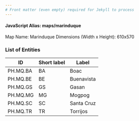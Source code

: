 ```yaml
---
# Front matter (even empty) required for Jekyll to process
---
```


#### JavaScript Alias: maps/marinduque

Map Name: Marinduque
Dimensions (Width x Height): 610x570





### List of Entities

ID | Short label | Label
---|---|---|
PH.MQ.BA | BA | Boac
PH.MQ.BE | BE | Buenavista
PH.MQ.GS | GS | Gasan
PH.MQ.MG | MG | Mogpog
PH.MQ.SC | SC | Santa Cruz
PH.MQ.TR | TR | Torrijos